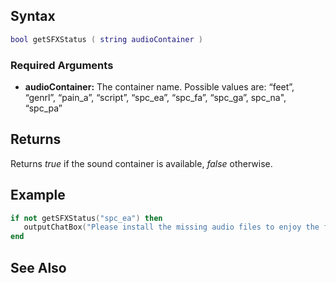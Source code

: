 Syntax
------

``` lua
bool getSFXStatus ( string audioContainer )
```

### Required Arguments

-   **audioContainer:** The container name. Possible values are: “feet”, “genrl”, “pain\_a”, “script”, “spc\_ea”, “spc\_fa”, “spc\_ga”, spc\_na", “spc\_pa”

Returns
-------

Returns *true* if the sound container is available, *false* otherwise.

Example
-------

``` lua
if not getSFXStatus("spc_ea") then
   outputChatBox("Please install the missing audio files to enjoy the full gaming experience")
end
```

See Also
--------
